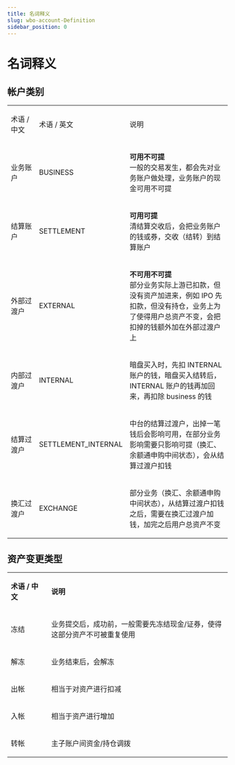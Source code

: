 ```yaml
---
title: 名词释义
slug: wbo-account-Definition
sidebar_position: 0
---
```



# 名词释义

## 帐**户类别**

<table>
<colgroup>
<col width="124"/>
<col width="116"/>
<col width="485"/>
</colgroup>
<tbody>
<tr>
<td><p>术语 / 中文</p></td><td><p>术语 / 英文</p></td><td><p>说明</p></td></tr>
<tr>
<td><p>业务账户</p></td><td><p>BUSINESS</p></td><td><p><strong>可用不可提</strong><br/>一般的交易发生，都会先对业务账户做处理，业务账户的现金可用不可提</p></td></tr>
<tr>
<td><p>结算账户</p></td><td><p>SETTLEMENT</p></td><td><p><strong>可用可提</strong><br/>清结算交收后，会把业务账户的钱或券，交收（结转）到结算账户</p></td></tr>
<tr>
<td><p>外部过渡户</p></td><td><p>EXTERNAL</p></td><td><p><strong>不可用不可提</strong><br/>部分业务实际上游已扣款，但没有资产加进来，例如 IPO 先扣款，但没有持仓，业务上为了使得用户总资产不变，会把扣掉的钱额外加在外部过渡户上</p></td></tr>
<tr>
<td><p>内部过渡户</p></td><td><p>INTERNAL</p></td><td><p>暗盘买入时，先扣 INTERNAL 账户的钱，暗盘买入结转后，INTERNAL 账户的钱再加回来，再扣除 business 的钱</p></td></tr>
<tr>
<td><p>结算过渡户</p></td><td><p>SETTLEMENT_INTERNAL</p></td><td><p>中台的结算过渡户，出掉一笔钱后会影响可用，在部分业务影响需要只影响可提（换汇、余额通申购中间状态），会从结算过渡户扣钱</p></td></tr>
<tr>
<td><p>换汇过渡户</p></td><td><p>EXCHANGE</p></td><td><p>部分业务（换汇、余额通申购中间状态），从结算过渡户扣钱之后，需要在换汇过渡户加钱，加完之后用户总资产不变</p></td></tr>
</tbody>
</table>

## **资产变更类型**

<table>
<colgroup>
<col width="124"/>
<col width="601"/>
</colgroup>
<tbody>
<tr>
<td><p><strong>术语 / 中文</strong></p></td><td><p><strong>说明</strong></p></td></tr>
<tr>
<td><p>冻结</p></td><td><p>业务提交后，成功前，一般需要先冻结现金/证券，使得这部分资产不可被重复使用</p></td></tr>
<tr>
<td><p>解冻</p></td><td><p>业务结束后，会解冻</p></td></tr>
<tr>
<td><p>出帐</p></td><td><p>相当于对资产进行扣减</p></td></tr>
<tr>
<td><p>入帐</p></td><td><p>相当于资产进行增加</p></td></tr>
<tr>
<td><p>转帐</p></td><td><p>主子账户间资金/持仓调拨</p></td></tr>
</tbody>
</table>

